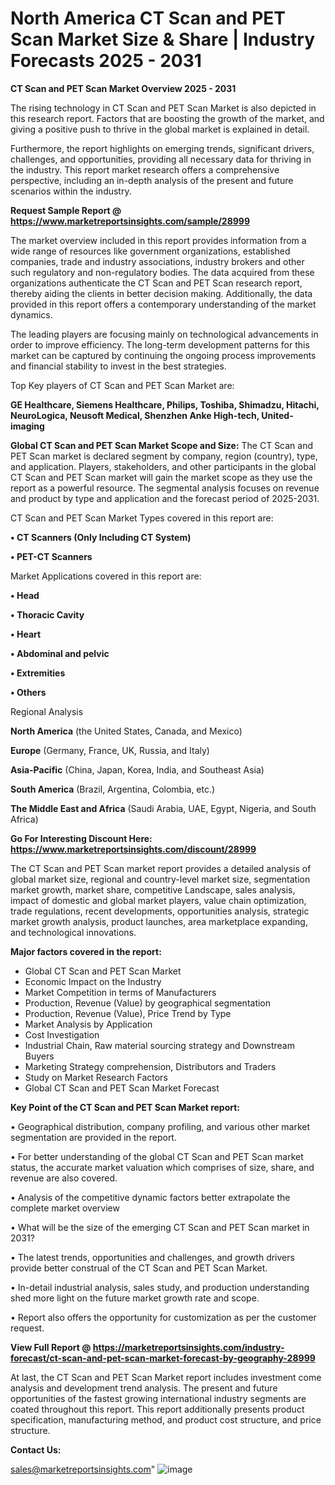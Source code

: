 # North America CT Scan and PET Scan Market Size & Share | Industry Forecasts 2025 - 2031

<Strong> CT Scan and PET Scan Market Overview 2025 - 2031</strong>

The rising technology in CT Scan and PET Scan Market is also depicted in this research report. Factors that are boosting the growth of the market, and giving a positive push to thrive in the global market is explained in detail.

Furthermore, the report highlights on emerging trends, significant drivers, challenges, and opportunities, providing all necessary data for thriving in the industry. This report market research offers a comprehensive perspective, including an in-depth analysis of the present and future scenarios within the industry.

<strong>Request Sample Report @ <a href=https://www.marketreportsinsights.com/sample/28999>https://www.marketreportsinsights.com/sample/28999</a></strong>

The market overview included in this report provides information from a wide range of resources like government organizations, established companies, trade and industry associations, industry brokers and other such regulatory and non-regulatory bodies. The data acquired from these organizations authenticate the CT Scan and PET Scan research report, thereby aiding the clients in better decision making. Additionally, the data provided in this report offers a contemporary understanding of the market dynamics.

The leading players are focusing mainly on technological advancements in order to improve efficiency. The long-term development patterns for this market can be captured by continuing the ongoing process improvements and financial stability to invest in the best strategies.

Top Key players of CT Scan and PET Scan Market are:

<strong>GE Healthcare, Siemens Healthcare, Philips, Toshiba, Shimadzu, Hitachi, NeuroLogica, Neusoft Medical, Shenzhen Anke High-tech, United-imaging</strong>

<strong><b>Global CT Scan and PET Scan Market Scope and Size:</b></strong>
The CT Scan and PET Scan market is declared segment by company, region (country), type, and application. Players, stakeholders, and other participants in the global CT Scan and PET Scan market will gain the market scope as they use the report as a powerful resource. The segmental analysis focuses on revenue and product by type and application and the forecast period of 2025-2031.

CT Scan and PET Scan Market Types covered in this report are:

<strong>• CT Scanners (Only Including CT System)

• PET-CT Scanners</strong>

Market Applications covered in this report are:

<strong>• Head

• Thoracic Cavity

• Heart

• Abdominal and pelvic

• Extremities

• Others</strong> 

Regional Analysis

<strong>North America</strong> (the United States, Canada, and Mexico)

<strong>Europe</strong> (Germany, France, UK, Russia, and Italy)

<strong>Asia-Pacific</strong> (China, Japan, Korea, India, and Southeast Asia)

<strong>South America</strong> (Brazil, Argentina, Colombia, etc.)

<strong>The Middle East and Africa</strong> (Saudi Arabia, UAE, Egypt, Nigeria, and South Africa)

<strong>Go For Interesting Discount Here: <a href=https://www.marketreportsinsights.com/discount/28999>https://www.marketreportsinsights.com/discount/28999</a></strong>

The CT Scan and PET Scan market report provides a detailed analysis of global market size, regional and country-level market size, segmentation market growth, market share, competitive Landscape, sales analysis, impact of domestic and global market players, value chain optimization, trade regulations, recent developments, opportunities analysis, strategic market growth analysis, product launches, area marketplace expanding, and technological innovations.

<strong><b>Major factors covered in the report:</b></strong>
<ul>
  <li>Global CT Scan and PET Scan Market </li>
  <li>Economic Impact on the Industry</li>
  <li>Market Competition in terms of Manufacturers</li>
  <li>Production, Revenue (Value) by geographical segmentation</li>
  <li>Production, Revenue (Value), Price Trend by Type</li>
  <li>Market Analysis by Application</li>
  <li>Cost Investigation</li>
  <li>Industrial Chain, Raw material sourcing strategy and Downstream Buyers</li>
  <li>Marketing Strategy comprehension, Distributors and Traders</li>
  <li>Study on Market Research Factors</li>
  <li>Global CT Scan and PET Scan Market Forecast</li>
</ul>

<strong><b>Key Point of the CT Scan and PET Scan Market report:</b></strong>

• Geographical distribution, company profiling, and various other market segmentation are provided in the report.

• For better understanding of the global CT Scan and PET Scan market status, the accurate market valuation which comprises of size, share, and revenue are also covered.

• Analysis of the competitive dynamic factors better extrapolate the complete market overview

• What will be the size of the emerging CT Scan and PET Scan market in 2031?

• The latest trends, opportunities and challenges, and growth drivers provide better construal of the CT Scan and PET Scan Market.

• In-detail industrial analysis, sales study, and production understanding shed more light on the future market growth rate and scope.

• Report also offers the opportunity for customization as per the customer request.

<strong><b>View Full Report @ <a href=https://marketreportsinsights.com/industry-forecast/ct-scan-and-pet-scan-market-forecast-by-geography-28999>https://marketreportsinsights.com/industry-forecast/ct-scan-and-pet-scan-market-forecast-by-geography-28999</a></b></strong>


At last, the CT Scan and PET Scan Market report includes investment come analysis and development trend analysis. The present and future opportunities of the fastest growing international industry segments are coated throughout this report. This report additionally presents product specification, manufacturing method, and product cost structure, and price structure.

<strong>Contact Us:</strong>

sales@marketreportsinsights.com"
![image](https://github.com/user-attachments/assets/62bb089e-fd37-450a-93ac-268ba77d0843)

